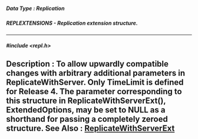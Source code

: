 ##### Data Type : Replication
##### REPLEXTENSIONS - Replication extension structure.
---
##### #include <repl.h>
**Description :**
To allow upwardly compatible changes with arbitrary additional parameters in 
ReplicateWithServer.  Only TimeLimit is defined for Release 4.  The parameter 
corresponding to this structure in ReplicateWithServerExt(), ExtendedOptions, 
may be set to NULL as a shorthand for passing a completely zeroed structure.
**See Also :**
[ReplicateWithServerExt](D:/md_files/ReplicateWithServerExt.md)
---

